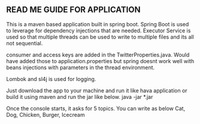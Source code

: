 ## READ ME GUIDE FOR APPLICATION

This is a maven based application built in spring boot.
Spring Boot is used to leverage for dependency injections that are needed.
Executor Service is used so that multiple threads can be used to write to multiple files and its all not sequential.

consumer and access keys are added in the TwitterProperties.java. Would have added those to application.properties
but spring doesnt work well with beans injections with parameters in the thread environment.

Lombok and sl4j is used for logging.

Just download the app to your machine and run it like hava application or build it using maven and run the jar like below.
java -jar *.jar

Once the console starts, it asks for 5 topics. You can write as below 
Cat, Dog, Chicken, Burger, Icecream